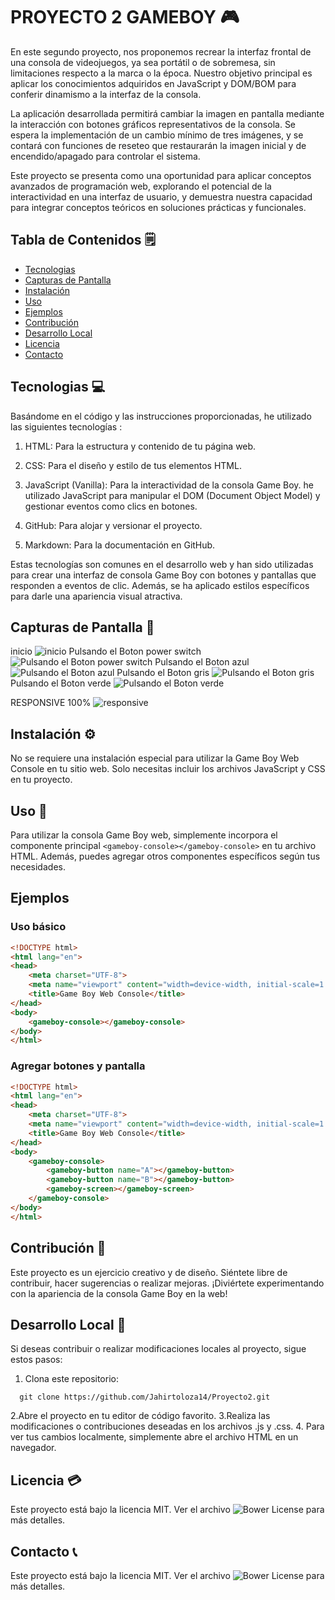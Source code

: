 

# PROYECTO 2 GAMEBOY 🎮


En este segundo proyecto, nos proponemos recrear la interfaz frontal de una consola de videojuegos, ya sea portátil o de sobremesa, sin limitaciones respecto a la marca o la época. Nuestro objetivo principal es aplicar los conocimientos adquiridos en JavaScript y DOM/BOM para conferir dinamismo a la interfaz de la consola.

La aplicación desarrollada permitirá cambiar la imagen en pantalla mediante la interacción con botones gráficos representativos de la consola. Se espera la implementación de un cambio mínimo de tres imágenes, y se contará con funciones de reseteo que restaurarán la imagen inicial y de encendido/apagado para controlar el sistema.

Este proyecto se presenta como una oportunidad para aplicar conceptos avanzados de programación web, explorando el potencial de la interactividad en una interfaz de usuario, y demuestra nuestra capacidad para integrar conceptos teóricos en soluciones prácticas y funcionales.

## Tabla de Contenidos 🗒️
- [Tecnologias](#capturas-de-pantalla)
- [Capturas de Pantalla](#capturas-de-pantalla)
- [Instalación](#instalación)
- [Uso](#uso)
- [Ejemplos](#ejemplos)
- [Contribución](#contribución)
- [Desarrollo Local](#desarrollo-local)
- [Licencia](#licencia)
- [Contacto](#contacto)




## Tecnologias 💻
Basándome en el código y las instrucciones proporcionadas, he utilizado las siguientes tecnologías :


1. HTML: Para la estructura y contenido de tu página web.

2. CSS: Para el diseño y estilo de tus elementos HTML.

3. JavaScript (Vanilla): Para la interactividad de la consola Game Boy. he utilizado JavaScript para manipular el DOM (Document Object Model) y gestionar eventos como clics en botones.

4. GitHub: Para alojar y versionar el proyecto.

5. Markdown: Para la documentación en GitHub.

Estas tecnologías son comunes en el desarrollo web y han sido utilizadas para crear una interfaz de consola Game Boy con botones y pantallas que responden a eventos de clic. Además, se ha aplicado estilos específicos para darle una apariencia visual atractiva.
## Capturas de Pantalla 📸
inicio
![inicio](./imagenes/pantallazo1.png)
Pulsando el Boton power switch
![Pulsando el Boton power switch](./imagenes/pantallazo3.png)
Pulsando el Boton azul
![Pulsando el Boton azul](./imagenes/pantallazo2.png)
Pulsando el Boton gris
![Pulsando el Boton gris](./imagenes/pantallazo4.png)
Pulsando el Boton verde
![Pulsando el Boton verde](./imagenes/pantallazo5.png)

RESPONSIVE 100%
![responsive](./imagenes/Responsive100%.png)

## Instalación ⚙️
No se requiere una instalación especial para utilizar la Game Boy Web Console en tu sitio web. Solo necesitas incluir los archivos JavaScript y CSS en tu proyecto.


## Uso 📌
Para utilizar la consola Game Boy web, simplemente incorpora el componente principal `<gameboy-console></gameboy-console>` en tu archivo HTML. Además, puedes agregar otros componentes específicos según tus necesidades.



## Ejemplos
### Uso básico 

```html
<!DOCTYPE html>
<html lang="en">
<head>
    <meta charset="UTF-8">
    <meta name="viewport" content="width=device-width, initial-scale=1.0">
    <title>Game Boy Web Console</title>
</head>
<body>
    <gameboy-console></gameboy-console>
</body>
</html>

```
### Agregar botones y pantalla 
```html
<!DOCTYPE html>
<html lang="en">
<head>
    <meta charset="UTF-8">
    <meta name="viewport" content="width=device-width, initial-scale=1.0">
    <title>Game Boy Web Console</title>
</head>
<body>
    <gameboy-console>
        <gameboy-button name="A"></gameboy-button>
        <gameboy-button name="B"></gameboy-button>
        <gameboy-screen></gameboy-screen>
    </gameboy-console>
</body>
</html>
```
## Contribución 💬
Este proyecto es un ejercicio creativo y de diseño. Siéntete libre de contribuir, hacer sugerencias o realizar mejoras. ¡Diviértete experimentando con la apariencia de la consola Game Boy en la web!


## Desarrollo Local 🔨
Si deseas contribuir o realizar modificaciones locales al proyecto, sigue estos pasos:
1. Clona este repositorio:
```
  git clone https://github.com/Jahirtoloza14/Proyecto2.git
```
2.Abre el proyecto en tu editor de código favorito.
3.Realiza las modificaciones o contribuciones deseadas en los archivos .js y .css. 
4. Para ver tus cambios localmente, simplemente abre el archivo HTML en un navegador.
## Licencia 💳

Este proyecto está bajo la licencia MIT. Ver el archivo ![Bower License](https://img.shields.io/bower/l/bootstrap)  para más detalles.

## Contacto 📞


Este proyecto está bajo la licencia MIT. Ver el archivo ![Bower License](https://img.shields.io/bower/l/bootstrap)  para más detalles.





